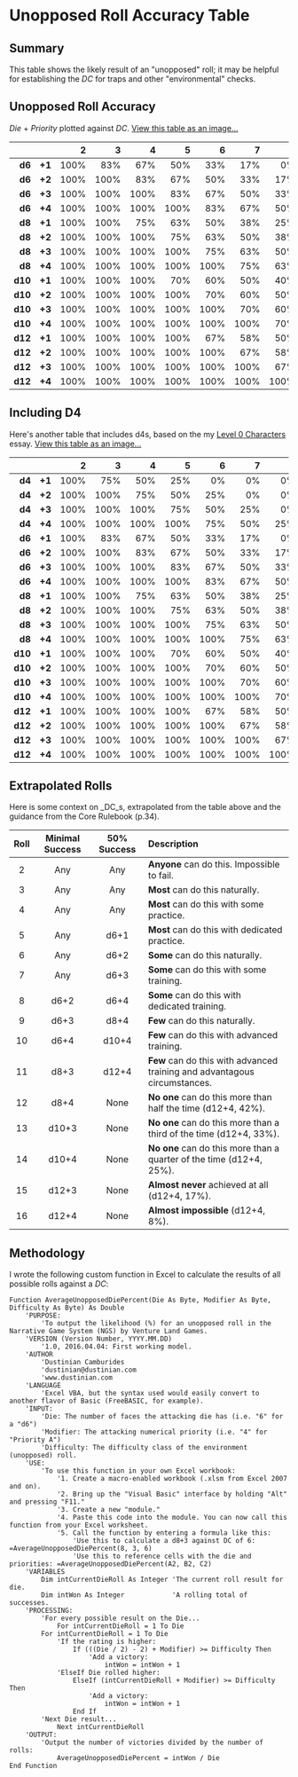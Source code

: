 ﻿Unopposed Roll Accuracy Table
=============================



Summary
-------

This table shows the likely result of an "unopposed" roll; it may be helpful for establishing the _DC_ for traps and other "environmental" checks.



Unopposed Roll Accuracy
-----------------------
_Die_ + _Priority_ plotted against _DC_. [View this table as an image...](https://goo.gl/photos/FNixtax3U17y7DK28)

|       |      |   2|   3|   4|   5|   6|   7|   8|   9|  10|  11|  12|  13|  14|  15|  16|  17|  18|  19|  20|
|------:|-----:|---:|---:|---:|---:|---:|---:|---:|---:|---:|---:|---:|---:|---:|---:|---:|---:|---:|---:|---:|
| __d6__|__+1__|100%| 83%| 67%| 50%| 33%| 17%|  0%|  0%|  0%|  0%|  0%|  0%|  0%|  0%|  0%|  0%|  0%|  0%|  0%|
| __d6__|__+2__|100%|100%| 83%| 67%| 50%| 33%| 17%|  0%|  0%|  0%|  0%|  0%|  0%|  0%|  0%|  0%|  0%|  0%|  0%|
| __d6__|__+3__|100%|100%|100%| 83%| 67%| 50%| 33%| 17%|  0%|  0%|  0%|  0%|  0%|  0%|  0%|  0%|  0%|  0%|  0%|
| __d6__|__+4__|100%|100%|100%|100%| 83%| 67%| 50%| 33%| 17%|  0%|  0%|  0%|  0%|  0%|  0%|  0%|  0%|  0%|  0%|
| __d8__|__+1__|100%|100%| 75%| 63%| 50%| 38%| 25%| 13%|  0%|  0%|  0%|  0%|  0%|  0%|  0%|  0%|  0%|  0%|  0%|
| __d8__|__+2__|100%|100%|100%| 75%| 63%| 50%| 38%| 25%| 13%|  0%|  0%|  0%|  0%|  0%|  0%|  0%|  0%|  0%|  0%|
| __d8__|__+3__|100%|100%|100%|100%| 75%| 63%| 50%| 38%| 25%| 13%|  0%|  0%|  0%|  0%|  0%|  0%|  0%|  0%|  0%|
| __d8__|__+4__|100%|100%|100%|100%|100%| 75%| 63%| 50%| 38%| 25%| 13%|  0%|  0%|  0%|  0%|  0%|  0%|  0%|  0%|
|__d10__|__+1__|100%|100%|100%| 70%| 60%| 50%| 40%| 30%| 20%| 10%|  0%|  0%|  0%|  0%|  0%|  0%|  0%|  0%|  0%|
|__d10__|__+2__|100%|100%|100%|100%| 70%| 60%| 50%| 40%| 30%| 20%| 10%|  0%|  0%|  0%|  0%|  0%|  0%|  0%|  0%|
|__d10__|__+3__|100%|100%|100%|100%|100%| 70%| 60%| 50%| 40%| 30%| 20%| 10%|  0%|  0%|  0%|  0%|  0%|  0%|  0%|
|__d10__|__+4__|100%|100%|100%|100%|100%|100%| 70%| 60%| 50%| 40%| 30%| 20%| 10%|  0%|  0%|  0%|  0%|  0%|  0%|
|__d12__|__+1__|100%|100%|100%|100%| 67%| 58%| 50%| 42%| 33%| 25%| 17%|  8%|  0%|  0%|  0%|  0%|  0%|  0%|  0%|
|__d12__|__+2__|100%|100%|100%|100%|100%| 67%| 58%| 50%| 42%| 33%| 25%| 17%|  8%|  0%|  0%|  0%|  0%|  0%|  0%|
|__d12__|__+3__|100%|100%|100%|100%|100%|100%| 67%| 58%| 50%| 42%| 33%| 25%| 17%|  8%|  0%|  0%|  0%|  0%|  0%|
|__d12__|__+4__|100%|100%|100%|100%|100%|100%|100%| 67%| 58%| 50%| 42%| 33%| 25%| 17%|  8%|  0%|  0%|  0%|  0%|



Including D4
------------

Here's another table that includes d4s, based on the my [Level 0 Characters](https://www.reddit.com/r/narrativegamesystem/comments/4dd8n2/level_0_characters/) essay. [View this table as an image...](https://goo.gl/photos/XApZbQZPr3pVDL638)

|       |      |   2|   3|   4|   5|   6|   7|   8|   9|  10|  11|  12|  13|  14|  15|  16|  17|  18|  19|  20|
|------:|-----:|---:|---:|---:|---:|---:|---:|---:|---:|---:|---:|---:|---:|---:|---:|---:|---:|---:|---:|---:|
| __d4__|__+1__|100%| 75%| 50%| 25%|  0%|  0%|  0%|  0%|  0%|  0%|  0%|  0%|  0%|  0%|  0%|  0%|  0%|  0%|  0%|
| __d4__|__+2__|100%|100%| 75%| 50%| 25%|  0%|  0%|  0%|  0%|  0%|  0%|  0%|  0%|  0%|  0%|  0%|  0%|  0%|  0%|
| __d4__|__+3__|100%|100%|100%| 75%| 50%| 25%|  0%|  0%|  0%|  0%|  0%|  0%|  0%|  0%|  0%|  0%|  0%|  0%|  0%|
| __d4__|__+4__|100%|100%|100%|100%| 75%| 50%| 25%|  0%|  0%|  0%|  0%|  0%|  0%|  0%|  0%|  0%|  0%|  0%|  0%|
| __d6__|__+1__|100%| 83%| 67%| 50%| 33%| 17%|  0%|  0%|  0%|  0%|  0%|  0%|  0%|  0%|  0%|  0%|  0%|  0%|  0%|
| __d6__|__+2__|100%|100%| 83%| 67%| 50%| 33%| 17%|  0%|  0%|  0%|  0%|  0%|  0%|  0%|  0%|  0%|  0%|  0%|  0%|
| __d6__|__+3__|100%|100%|100%| 83%| 67%| 50%| 33%| 17%|  0%|  0%|  0%|  0%|  0%|  0%|  0%|  0%|  0%|  0%|  0%|
| __d6__|__+4__|100%|100%|100%|100%| 83%| 67%| 50%| 33%| 17%|  0%|  0%|  0%|  0%|  0%|  0%|  0%|  0%|  0%|  0%|
| __d8__|__+1__|100%|100%| 75%| 63%| 50%| 38%| 25%| 13%|  0%|  0%|  0%|  0%|  0%|  0%|  0%|  0%|  0%|  0%|  0%|
| __d8__|__+2__|100%|100%|100%| 75%| 63%| 50%| 38%| 25%| 13%|  0%|  0%|  0%|  0%|  0%|  0%|  0%|  0%|  0%|  0%|
| __d8__|__+3__|100%|100%|100%|100%| 75%| 63%| 50%| 38%| 25%| 13%|  0%|  0%|  0%|  0%|  0%|  0%|  0%|  0%|  0%|
| __d8__|__+4__|100%|100%|100%|100%|100%| 75%| 63%| 50%| 38%| 25%| 13%|  0%|  0%|  0%|  0%|  0%|  0%|  0%|  0%|
|__d10__|__+1__|100%|100%|100%| 70%| 60%| 50%| 40%| 30%| 20%| 10%|  0%|  0%|  0%|  0%|  0%|  0%|  0%|  0%|  0%|
|__d10__|__+2__|100%|100%|100%|100%| 70%| 60%| 50%| 40%| 30%| 20%| 10%|  0%|  0%|  0%|  0%|  0%|  0%|  0%|  0%|
|__d10__|__+3__|100%|100%|100%|100%|100%| 70%| 60%| 50%| 40%| 30%| 20%| 10%|  0%|  0%|  0%|  0%|  0%|  0%|  0%|
|__d10__|__+4__|100%|100%|100%|100%|100%|100%| 70%| 60%| 50%| 40%| 30%| 20%| 10%|  0%|  0%|  0%|  0%|  0%|  0%|
|__d12__|__+1__|100%|100%|100%|100%| 67%| 58%| 50%| 42%| 33%| 25%| 17%|  8%|  0%|  0%|  0%|  0%|  0%|  0%|  0%|
|__d12__|__+2__|100%|100%|100%|100%|100%| 67%| 58%| 50%| 42%| 33%| 25%| 17%|  8%|  0%|  0%|  0%|  0%|  0%|  0%|
|__d12__|__+3__|100%|100%|100%|100%|100%|100%| 67%| 58%| 50%| 42%| 33%| 25%| 17%|  8%|  0%|  0%|  0%|  0%|  0%|
|__d12__|__+4__|100%|100%|100%|100%|100%|100%|100%| 67%| 58%| 50%| 42%| 33%| 25%| 17%|  8%|  0%|  0%|  0%|  0%|



Extrapolated Rolls
------------------

Here is some context on _DC_s, extrapolated from the table above and the guidance from the Core Rulebook (p.34).

| Roll | Minimal Success | 50% Success | Description                                                               |
|:----:|:---------------:|:-----------:|:--------------------------------------------------------------------------|
|   2  |       Any       |     Any     | __Anyone__ can do this. Impossible to fail.                               |
|   3  |       Any       |     Any     | __Most__ can do this naturally.                                           |
|   4  |       Any       |     Any     | __Most__ can do this with some practice.                                  |
|   5  |       Any       |    d6+1     | __Most__ can do this with dedicated practice.                             |
|   6  |       Any       |    d6+2     | __Some__ can do this naturally.                                           |
|   7  |       Any       |    d6+3     | __Some__ can do this with some training.                                  |
|   8  |      d6+2       |    d6+4     | __Some__ can do this with dedicated training.                             |
|   9  |      d6+3       |    d8+4     | __Few__ can do this naturally.                                            |
|  10  |      d6+4       |   d10+4     | __Few__ can do this with advanced training.                               |
|  11  |      d8+3       |   d12+4     | __Few__ can do this with advanced training and advantagous circumstances. |
|  12  |      d8+4       |    None     | __No one__ can do this more than half the time (d12+4, 42%).              |
|  13  |     d10+3       |    None     | __No one__ can do this more than a third of the time (d12+4, 33%).        |
|  14  |     d10+4       |    None     | __No one__ can do this more than a quarter of the time (d12+4, 25%).      |
|  15  |     d12+3       |    None     | __Almost never__ achieved at all (d12+4, 17%).                            |
|  16  |     d12+4       |    None     | __Almost impossible__ (d12+4, 8%).                                        |



Methodology
-----------
I wrote the following custom function in Excel to calculate the results of all possible rolls against a _DC_:

    Function AverageUnopposedDiePercent(Die As Byte, Modifier As Byte, Difficulty As Byte) As Double
        'PURPOSE:
            'To output the likelihood (%) for an unopposed roll in the Narrative Game System (NGS) by Venture Land Games.
        'VERSION (Version Number, YYYY.MM.DD)
            '1.0, 2016.04.04: First working model.
        'AUTHOR
            'Dustinian Camburides
            'dustinian@dustinian.com
            'www.dustinian.com
        'LANGUAGE
            'Excel VBA, but the syntax used would easily convert to another flavor of Basic (FreeBASIC, for example).
        'INPUT:
            'Die: The number of faces the attacking die has (i.e. "6" for a "d6")
            'Modifier: The attacking numerical priority (i.e. "4" for "Priority A")
            'Difficulty: The difficulty class of the environment (unopposed) roll.
        'USE:
            'To use this function in your own Excel workbook:
                '1. Create a macro-enabled workbook (.xlsm from Excel 2007 and on).
                '2. Bring up the "Visual Basic" interface by holding "Alt" and pressing "F11."
                '3. Create a new "module."
                '4. Paste this code into the module. You can now call this function from your Excel worksheet.
                '5. Call the function by entering a formula like this:
                    'Use this to calculate a d8+3 against DC of 6: =AverageUnopposedDiePercent(8, 3, 6)
                    'Use this to reference cells with the die and priorities: =AverageUnopposedDiePercent(A2, B2, C2)
        'VARIABLES
            Dim intCurrentDieRoll As Integer 'The current roll result for die.
            Dim intWon As Integer            'A rolling total of successes.
        'PROCESSING:
            'For every possible result on the Die...
                For intCurrentDieRoll = 1 To Die
            For intCurrentDieRoll = 1 To Die
                'If the rating is higher:
                    If (((Die / 2) - 2) + Modifier) >= Difficulty Then
                        'Add a victory:
                            intWon = intWon + 1
                'ElseIf Die rolled higher:
                    ElseIf (intCurrentDieRoll + Modifier) >= Difficulty Then
                        'Add a victory:
                            intWon = intWon + 1
                    End If
            'Next Die result...
                Next intCurrentDieRoll
        'OUTPUT:
            'Output the number of victories divided by the number of rolls:
                AverageUnopposedDiePercent = intWon / Die
    End Function
